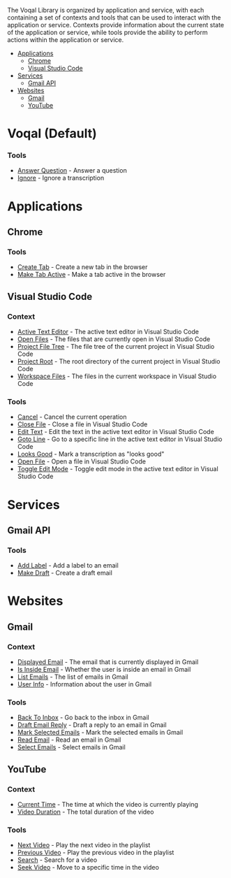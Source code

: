 The Voqal Library is organized by application and service, with each containing a set of contexts
and tools that can be used to interact with the application or service. Contexts provide information about the current
state of the application or service, while tools provide the ability to perform actions within the application or
service.

- [Applications](#applications)
    - [Chrome](#chrome)
    - [Visual Studio Code](#visual-studio-code)
- [Services](#services)
    - [Gmail API](#gmail-api)
- [Websites](#websites)
    - [Gmail](#gmail)
    - [YouTube](#youtube)

# Voqal (Default)

### Tools

- [Answer Question](./voqal/tools/answer_question) - Answer a question
- [Ignore](./voqal/tools/ignore) - Ignore a transcription

# Applications

## Chrome

### Tools

- [Create Tab](./chrome/tools/create_tab) - Create a new tab in the browser
- [Make Tab Active](./chrome/tools/make_tab_active) - Make a tab active in the browser

## Visual Studio Code

### Context

- [Active Text Editor](./vscode/context/active_text_editor) - The active text editor in Visual Studio Code
- [Open Files](./vscode/context/open_files) - The files that are currently open in Visual Studio Code
- [Project File Tree](./vscode/context/project_file_tree) - The file tree of the current project in Visual Studio Code
- [Project Root](./vscode/context/project_root) - The root directory of the current project in Visual Studio Code
- [Workspace Files](./vscode/context/workspace_files) - The files in the current workspace in Visual Studio Code

### Tools

- [Cancel](./vscode/tools/cancel) - Cancel the current operation
- [Close File](./vscode/tools/close_file) - Close a file in Visual Studio Code
- [Edit Text](./vscode/tools/edit_text) - Edit the text in the active text editor in Visual Studio Code
- [Goto Line](./vscode/tools/goto_line) - Go to a specific line in the active text editor in Visual Studio Code
- [Looks Good](./vscode/tools/looks_good) - Mark a transcription as "looks good"
- [Open File](./vscode/tools/open_file) - Open a file in Visual Studio Code
- [Toggle Edit Mode](./vscode/tools/toggle_edit_mode) - Toggle edit mode in the active text editor in Visual Studio Code

# Services

## Gmail API

### Tools

- [Add Label](./gmail_api/tools/add_label) - Add a label to an email
- [Make Draft](./gmail_api/tools/make_draft) - Create a draft email

# Websites

## Gmail

### Context

- [Displayed Email](./gmail/context/displayed_email) - The email that is currently displayed in Gmail
- [Is Inside Email](./gmail/context/is_inside_email) - Whether the user is inside an email in Gmail
- [List Emails](./gmail/context/list_emails) - The list of emails in Gmail
- [User Info](./gmail/context/user_info) - Information about the user in Gmail

### Tools

- [Back To Inbox](./gmail/tools/back_to_inbox) - Go back to the inbox in Gmail
- [Draft Email Reply](./gmail/tools/draft_email_reply) - Draft a reply to an email in Gmail
- [Mark Selected Emails](./gmail/tools/mark_selected_emails) - Mark the selected emails in Gmail
- [Read Email](./gmail/tools/read_email) - Read an email in Gmail
- [Select Emails](./gmail/tools/select_emails) - Select emails in Gmail

## YouTube

### Context

- [Current Time](./youtube/context/current_time) - The time at which the video is currently playing
- [Video Duration](./youtube/context/video_duration) - The total duration of the video

### Tools

- [Next Video](./youtube/tools/next_video) - Play the next video in the playlist
- [Previous Video](./youtube/tools/previous_video) - Play the previous video in the playlist
- [Search](./youtube/tools/search) - Search for a video
- [Seek Video](./youtube/tools/seek_video) - Move to a specific time in the video
